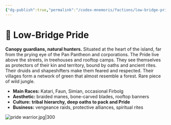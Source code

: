 ```yaml
---
{"dg-publish":true,"permalink":"/codex-mnemoris/factions/low-bridge-pride/","created":"2025-09-13T15:39:07.058+03:00","updated":"2025-09-13T15:39:14.947+03:00"}
---
```


# 🐾 Low-Bridge Pride

**Canopy guardians, natural hunters.** Situated at the heart of the island, far from the prying eye of the Pan Pantheon and corporations. The Pride live above the streets, in treehouses and rooftop camps. They see themselves as protectors of their kin and territory, bound by oaths and ancient rites. Their druids and shapeshifters make them feared and respected. Their villages form a network of green that almost resemble a forest. Rare piece of wild jungle.

- **Main Races:** Katari, Faun, Simian, occasional Firbolg
- **Aesthetic:** braided manes, bone-carved blades, rooftop banners
- **Culture:** **tribal hierarchy, deep oaths to pack and Pride**
- **Business:** vengeance raids, protective alliances, spiritual rites

![pride warrior.jpg|300](/img/user/40-49%20Extras/Files/pride%20warrior.jpg)
